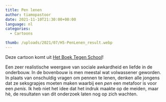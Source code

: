 ```yaml
---
title: Pen lenen
author: tiamopastoor
date: 2021-11-10T21:30:00+00:00
language: nl
categories:
  - Cartoons

thumb: /uploads/2021/07/H5-PenLenen_result.webp
---
```


Deze cartoon komt uit [Het Boek Tegen School][1]!

Een zeer realistische weergave van sociale awkardheid en liefde in de onderbouw. In de bovenbouw is men meestal wat volwassener geworden. In plaats van onschuldig vragen om pennen te lenen, denken alle jongens dat ze seksgrapjes moeten maken waarbij een _pen_ een metafoor is voor een _penis_. Ik heb niet het idee dat het indruk maakte op de meiden, maar hè, de resultaten van dit onderzoek laten nog op zich wachten.

 [1]: /books/het-boek-tegen-school/